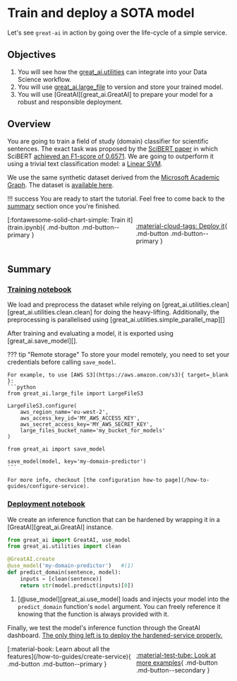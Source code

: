 # Train and deploy a SOTA model

Let's see `great-ai` in action by going over the life-cycle of a simple service.

## Objectives

1. You will see how the [great_ai.utilities](/reference/utilities) can integrate into your Data Science workflow.
2. You will use [great_ai.large_file](/reference/large_file) to version and store your trained model.
3. You will use [GreatAI][great_ai.GreatAI] to prepare your model for a robust and responsible deployment.

## Overview

You are going to train a field of study (domain) classifier for scientific sentences. The exact task was proposed by the [SciBERT paper](https://arxiv.org/abs/1903.10676) in which SciBERT [achieved an F1-score of 0.6571](https://paperswithcode.com/sota/sentence-classification-on-paper-field). We are going to outperform it using a trivial text classification model: a [Linear SVM](https://scikit-learn.org/stable/modules/generated/sklearn.svm.LinearSVC.html).

We use the same synthetic dataset derived from the [Microsoft Academic Graph](https://www.microsoft.com/en-us/research/project/microsoft-academic-graph/). The dataset is [available here](https://github.com/allenai/scibert/tree/master/data/text_classification/mag).

!!! success
    You are ready to start the tutorial. Feel free to come back to the [summary](#summary) section once you're finished.

<div style="display: flex; justify-content: space-evenly;" markdown>
[:fontawesome-solid-chart-simple: Train it](train.ipynb){ .md-button .md-button--primary }

[:material-cloud-tags: Deploy it](deploy.ipynb){ .md-button .md-button--primary }
</div>

## Summary

### [Training notebook](train.ipynb)

We load and preprocess the dataset while relying on [great_ai.utilities.clean][great_ai.utilities.clean.clean] for doing the heavy-lifting. Additionally, the preprocessing is parallelised using [great_ai.utilities.simple_parallel_map][]

After training and evaluating a model, it is exported using [great_ai.save_model][].

??? tip "Remote storage"
    To store your model remotely, you need to set your credentials before calling `save_model`.

    For example, to use [AWS S3](https://aws.amazon.com/s3){ target=_blank }:
    ```python
    from great_ai.large_file import LargeFileS3

    LargeFileS3.configure(
        aws_region_name='eu-west-2',
        aws_access_key_id='MY_AWS_ACCESS_KEY',
        aws_secret_access_key='MY_AWS_SECRET_KEY',
        large_files_bucket_name='my_bucket_for_models'
    )

    from great_ai import save_model

    save_model(model, key='my-domain-predictor')
    ```

    For more info, checkout [the configuration how-to page](/how-to-guides/configure-service).

### [Deployment notebook](deploy.ipynb)

We create an inference function that can be hardened by wrapping it in a [GreatAI][great_ai.GreatAI] instance.

```python
from great_ai import GreatAI, use_model
from great_ai.utilities import clean

@GreatAI.create
@use_model('my-domain-predictor')   #(1)
def predict_domain(sentence, model):
    inputs = [clean(sentence)]
    return str(model.predict(inputs)[0])
```

1.  [@use_model][great_ai.use_model] loads and injects your model into the `predict_domain` function's `model` argument.
    You can freely reference it knowing that the function is always provided with it.

Finally, we test the model's inference function through the GreatAI dashboard. [The only thing left is to deploy the hardened-service properly.](/how-to-guides/use-service)

<div style="display: flex; justify-content: space-evenly;" markdown>  
[:material-book: Learn about all the features](/how-to-guides/create-service){ .md-button .md-button--primary }

[:material-test-tube: Look at more examples](/examples/simple/data){ .md-button .md-button--secondary }
</div>
